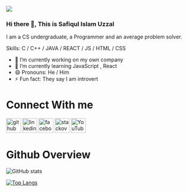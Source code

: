 ![](https://komarev.com/ghpvc/?username=ishanuzzal)
### Hi there 👋, This is Safiqul Islam Uzzal
I am a CS undergraduate, a Programmer and an average problem solver.

Skills: C / C++ / JAVA / REACT / JS / HTML / CSS

- 🔭 I’m currently working on my own company
- 🌱 I’m currently learning JavaScript , React 
- 😄 Pronouns: He / Him 
- ⚡ Fun fact: They say I am introvert 

Connect With me
======
[<img src='https://cdn.jsdelivr.net/npm/simple-icons@3.0.1/icons/github.svg' alt='github' height='40'>](https://github.com/ishanuzzal)  [<img src='https://cdn.jsdelivr.net/npm/simple-icons@3.0.1/icons/linkedin.svg' alt='linkedin' height='40'>](https://www.linkedin.com/in/ishan-ahmed-566848204/)  [<img src='https://cdn.jsdelivr.net/npm/simple-icons@3.0.1/icons/facebook.svg' alt='facebook' height='40'>](https://www.facebook.com/ishan.ishan.5648/)  [<img src='https://cdn.jsdelivr.net/npm/simple-icons@3.0.1/icons/stackoverflow.svg' alt='stackoverflow' height='40'>](https://stackoverflow.com/users/15856442/safiqul-islam-uzzal-203-15-144)  [<img src='https://cdn.jsdelivr.net/npm/simple-icons@3.0.1/icons/youtube.svg' alt='YouTube' height='40'>](https://www.youtube.com/UCSbMIZKepMXt9h1R_HbBUsw)  


Github Overview
======
![GitHub stats](https://github-readme-stats.vercel.app/api?username=ishanuzzal&show_icons=true&theme=highcontrast)

[![Top Langs](https://github-readme-stats.vercel.app/api/top-langs/?username=ishanuzzal&layout=compact)](https://github.com/ishanuzzal/github-readme-stats)
